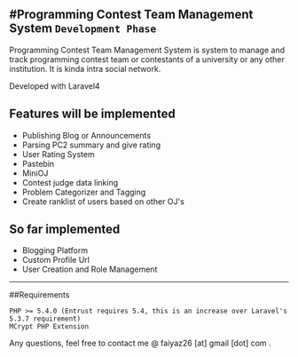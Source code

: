 #Programming Contest Team Management System
`Development Phase` 
-----
Programming Contest Team Management System is system to manage and track programming contest team or contestants of 
a university or any other institution. It is kinda intra social network.

Developed with Laravel4

## Features will be implemented

* Publishing Blog or Announcements
* Parsing PC2 summary and give rating
* User Rating System
* Pastebin
* MiniOJ
* Contest judge data linking
* Problem Categorizer and Tagging
* Create ranklist of users based on other OJ's

## So far implemented

* Blogging Platform
* Custom Profile Url
* User Creation and Role Management

-----

##Requirements

	PHP >= 5.4.0 (Entrust requires 5.4, this is an increase over Laravel's 5.3.7 requirement)
	MCrypt PHP Extension

Any questions, feel free to contact me @ faiyaz26 [at] gmail [dot] com .
